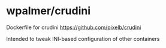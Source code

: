 # wpalmer/crudini

Dockerfile for crudini https://github.com/pixelb/crudini

Intended to tweak INI-based configuration of other containers
